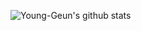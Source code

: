 ![Young-Geun's github stats](https://github-readme-stats.vercel.app/api?username=Young-Geun&show_icons=true)
